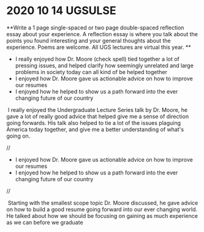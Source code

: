 # 2020 10 14 UGSULSE

**Write a 1 page single-spaced or two page double-spaced reflection essay  about your experience. A reflection essay is where you talk about the  points you found interesting and your general thoughts about the  experience. Poems are welcome.  All UGS lectures are virtual this year. **

- I really enjoyed how Dr. Moore (check spell) tied together a lot of pressing issues, and helped clarify how seemingly unrelated and large problems in society today can all kind of be helped together
- I enjoyed how Dr. Moore gave us actionable advice on how to improve our resumes
- I enjoyed how he helped to show us a path forward into the ever changing future of our country





​	I really enjoyed the Undergraduate Lecture Series talk by Dr. Moore, he gave a lot of really good advice that helped give me a sense of direction going forwards. His talk also helped to tie a lot of the issues plaguing America today together, and give me a better understanding of what's going on.

//

- I enjoyed how Dr. Moore gave us actionable advice on how to improve our resumes
- I enjoyed how he helped to show us a path forward into the ever changing future of our country



//

​	Starting with the smallest scope topic Dr. Moore discussed, he gave advice on how to build a good resume going forward into our ever changing world. He talked about how we should be focusing on gaining as much experience as we can before we graduate